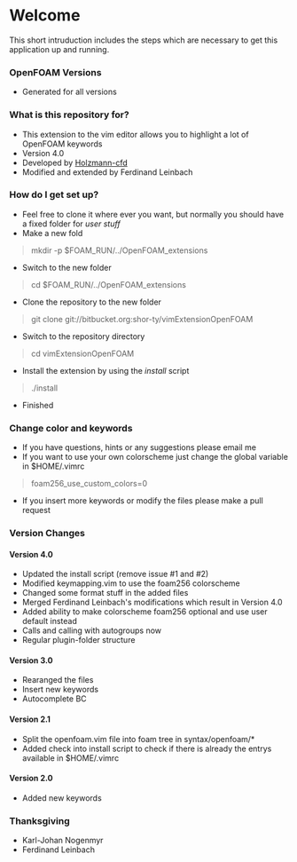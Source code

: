 # Welcome #

This short intruduction includes the steps which are necessary to get this application up and running.

### OpenFOAM Versions ###
* Generated for all versions

### What is this repository for? ###
* This extension to the vim editor allows you to highlight a lot of OpenFOAM keywords
* Version 4.0
* Developed by [Holzmann-cfd](https://holzmann-cfd.de)
* Modified and extended by Ferdinand Leinbach

### How do I get set up? ###
* Feel free to clone it where ever you want, but normally you should have a fixed folder for _user stuff_
* Make a new fold
> mkdir -p $FOAM_RUN/../OpenFOAM_extensions
* Switch to the new folder
> cd $FOAM_RUN/../OpenFOAM_extensions
* Clone the repository to the new folder
> git clone git://bitbucket.org:shor-ty/vimExtensionOpenFOAM
* Switch to the repository directory
> cd vimExtensionOpenFOAM
* Install the extension by using the _install_ script
> ./install
* Finished

### Change color and keywords ###
* If you have questions, hints or any suggestions please email me
* If you want to use your own colorscheme just change the global variable in $HOME/.vimrc
> foam256_use_custom_colors=0
* If you insert more keywords or modify the files please make a pull request

### Version Changes ###
#### Version 4.0 ####
* Updated the install script (remove issue #1 and #2)
* Modified keymapping.vim to use the foam256 colorscheme
* Changed some format stuff in the added files
* Merged Ferdinand Leinbach's modifications which result in Version 4.0
* Added ability to make colorscheme foam256 optional and use user default instead
* Calls and calling with autogroups now
* Regular plugin-folder structure

#### Version 3.0 ####
* Rearanged the files
* Insert new keywords
* Autocomplete BC

#### Version 2.1 ####
* Split the openfoam.vim file into foam tree in syntax/openfoam/*
* Added check into install script to check if there is already the entrys available in $HOME/.vimrc

#### Version 2.0 ####
* Added new keywords

### Thanksgiving ###
* Karl-Johan Nogenmyr
* Ferdinand Leinbach
